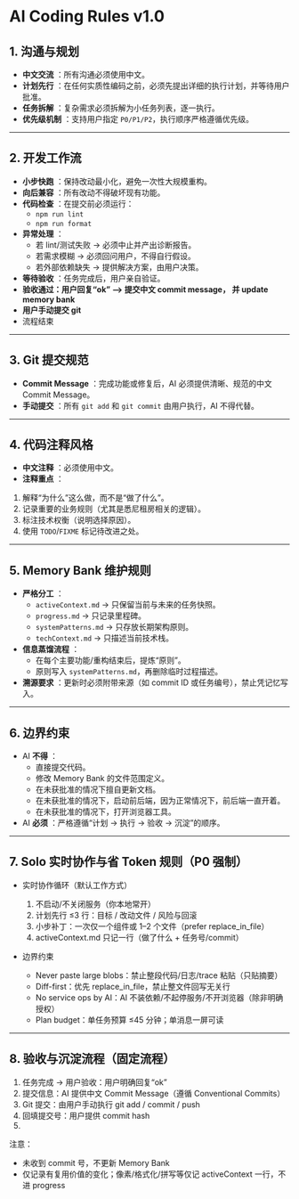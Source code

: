 # AI Coding Rules v1.0

## 1. 沟通与规划

* **中文交流** ：所有沟通必须使用中文。
* **计划先行** ：在任何实质性编码之前，必须先提出详细的执行计划，并等待用户批准。
* **任务拆解** ：复杂需求必须拆解为小任务列表，逐一执行。
* **优先级机制** ：支持用户指定 `P0/P1/P2`，执行顺序严格遵循优先级。

---

## 2. 开发工作流

* **小步快跑** ：保持改动最小化，避免一次性大规模重构。
* **向后兼容** ：所有改动不得破坏现有功能。
* **代码检查** ：在提交前必须运行：
  * `npm run lint`
  * `npm run format`
* **异常处理** ：
  * 若 lint/测试失败 → 必须中止并产出诊断报告。
  * 若需求模糊 → 必须回问用户，不得自行假设。
  * 若外部依赖缺失 → 提供解决方案，由用户决策。
* **等待验收** ：任务完成后，用户亲自验证。
* **验收通过：用户回复“ok” --> 提交中文 commit message， 并 update memory bank** 
* **用户手动提交 git** 
* 流程结束


---

## 3. Git 提交规范

* **Commit Message** ：完成功能或修复后，AI 必须提供清晰、规范的中文Commit Message。
* **手动提交** ：所有 `git add` 和 `git commit` 由用户执行，AI 不得代替。

---

## 4. 代码注释风格

* **中文注释** ：必须使用中文。
* **注释重点** ：

1. 解释“为什么”这么做，而不是“做了什么”。
2. 记录重要的业务规则（尤其是悉尼租房相关的逻辑）。
3. 标注技术权衡（说明选择原因）。
4. 使用 `TODO`/`FIXME` 标记待改进之处。

---

## 5. Memory Bank 维护规则

* **严格分工** ：
  * `activeContext.md` → 只保留当前与未来的任务快照。
  * `progress.md` → 只记录里程碑。
  * `systemPatterns.md` → 只存放长期架构原则。
  * `techContext.md` → 只描述当前技术栈。
* **信息蒸馏流程** ：
  * 在每个主要功能/重构结束后，提炼“原则”。
  * 原则写入 `systemPatterns.md`，再删除临时过程描述。
* **溯源要求** ：更新时必须附带来源（如 commit ID 或任务编号），禁止凭记忆写入。

---

## 6. 边界约束

* AI  **不得** ：
  * 直接提交代码。
  * 修改 Memory Bank 的文件范围定义。
  * 在未获批准的情况下擅自更新文档。
  * 在未获批准的情况下，启动前后端，因为正常情况下，前后端一直开着。
  * 在未获批准的情况下，打开浏览器工具。
* AI  **必须** ：严格遵循“计划 → 执行 → 验收 → 沉淀”的顺序。

---

## 7. Solo 实时协作与省 Token 规则（P0 强制）

- 实时协作循环（默认工作方式）

  1) 不启动/不关闭服务（你本地常开）
  2) 计划先行 ≤3 行：目标 / 改动文件 / 风险与回滚
  3) 小步补丁：一次仅一个组件或 1–2 个文件（prefer replace_in_file）
  4) activeContext.md 只记一行（做了什么 + 任务号/commit）
- 边界约束

  - Never paste large blobs：禁止整段代码/日志/trace 粘贴（只贴摘要）
  - Diff-first：优先 replace_in_file，禁止整文件回写无关行
  - No service ops by AI：AI 不装依赖/不起停服务/不开浏览器（除非明确授权）
  - Plan budget：单任务预算 ≤45 分钟；单消息一屏可读

---

## 8. 验收与沉淀流程（固定流程）

1) 任务完成 → 用户验收：用户明确回复“ok”
2) 提交信息：AI 提供中文 Commit Message（遵循 Conventional Commits）
3) Git 提交：由用户手动执行 git add / commit / push
4) 回填提交号：用户提供 commit hash
5) 

注意：
- 未收到 commit 号，不更新 Memory Bank
- 仅记录有复用价值的变化；像素/格式化/拼写等仅记 activeContext 一行，不进 progress
